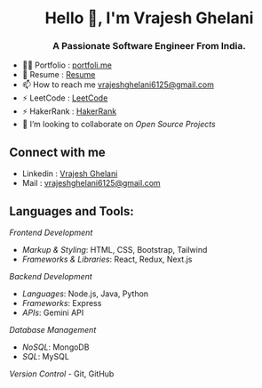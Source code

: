 
<h1 align="center">Hello 👋, I'm Vrajesh Ghelani</h1> 
<h3 align="center">A Passionate Software Engineer From India.</h3> 
 
<!-- <p align="left"> <img src="https://komarev.com/ghpvc/?username=priyanshuvaliya&label=Profile%20views&color=0e75b6&style=flat" alt="priyanshuvaliya" /> </p> -->
  
- 👨‍💻 Portfolio : [portfoli.me]()
- 📄 Resume : [Resume]()
- 📫 How to reach me vrajeshghelani6125@gmail.com  
- ⚡ LeetCode : [LeetCode](https://leetcode.com/u/23IT034/)
- ⚡ HakerRank : [HakerRank](https://www.hackerrank.com/profile/23IT034)
- 🤝 I’m looking to collaborate on *Open Source Projects* 

<h2 align="left">Connect with me </h2>

- Linkedin : [Vrajesh Ghelani](https://www.linkedin.com/in/vrajesh-ghelani-66b7ab288/)
- Mail : vrajeshghelani6125@gmail.com
<h2 align="left">Languages and Tools:</h2>

*Frontend Development*
- *Markup & Styling*: HTML, CSS, Bootstrap, Tailwind
- *Frameworks & Libraries*: React, Redux, Next.js
<!-- - *Design Tools*: Figma -->
 
*Backend Development*
- *Languages*: Node.js, Java, Python
- *Frameworks*: Express
- *APIs*: Gemini API

*Database Management*
- *NoSQL*: MongoDB
- *SQL*: MySQL

*Version Control*
- Git, GitHub

<!--
**VrajeshGhelani/VrajeshGhelani** is a ✨ _special_ ✨ repository because its `README.md` (this file) appears on your GitHub profile.

Here are some ideas to get you started:

- 🔭 I’m currently working on ...
- 🌱 I’m currently learning ...
- 👯 I’m looking to collaborate on ...
- 🤔 I’m looking for help with ...
- 💬 Ask me about ...
- 📫 How to reach me: ...
- 😄 Pronouns: ...
- ⚡ Fun fact: ...
-->
